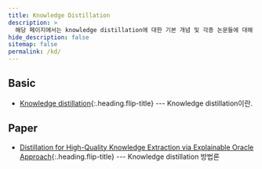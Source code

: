```yaml
---
title: Knowledge Distillation
description: >
  해당 페이지에서는 knowledge distillation에 대한 기본 개념 및 각종 논문들에 대해 소개하겠습니다.
hide_description: false
sitemap: false
permalink: /kd/
---
```



## Basic
* [Knowledge distillation]{:.heading.flip-title} --- Knowledge distillation이란.
<!-- {:.related-posts.faded} -->

## Paper
* [Distillation for High-Quality Knowledge Extraction via Explainable Oracle Approach]{:.heading.flip-title} --- Knowledge distillation 방법론
<!-- {:.related-posts.faded} -->

[Knowledge distillation]: kd
[Distillation for High-Quality Knowledge Extraction via Explainable Oracle Approach]: OracleKD

<!-- [Distillation for High-Quality Knowledge Extraction via Explainable Oracle Approach]: OracleKD.md -->
